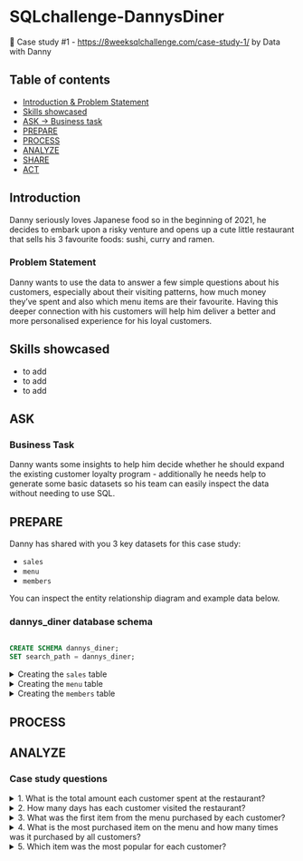 # SQLchallenge-DannysDiner
📍 Case study #1 - https://8weeksqlchallenge.com/case-study-1/ by Data with Danny
<!-- insert logo img -->

## Table of contents
- [Introduction & Problem Statement](#introduction)
- [Skills showcased](#skills-showcased)
- [ASK -> Business task](#ask)
- [PREPARE](#prepare)
- [PROCESS](#process)
- [ANALYZE](#analyze)
- [SHARE](#share)
- [ACT](#act)


## Introduction 
Danny seriously loves Japanese food so in the beginning of 2021, he decides to embark upon a risky venture and opens up a cute little restaurant that sells his 3 favourite foods: sushi, curry and ramen.
### Problem Statement
Danny wants to use the data to answer a few simple questions about his customers, especially about their visiting patterns, how much money they’ve spent and also which menu items are their favourite. Having this deeper connection with his customers will help him deliver a better and more personalised experience for his loyal customers.

## Skills showcased
- to add
- to add
- to add

## ASK 
### Business Task
Danny wants some insights to help him decide whether he should expand the existing customer loyalty program - additionally he needs help to generate some basic datasets so his team can easily inspect the data without needing to use SQL.

## PREPARE 
Danny has shared with you 3 key datasets for this case study:
- <code>sales</code>
- <code>menu</code>
- <code>members</code>
  
You can inspect the entity relationship diagram and example data below. <br>
<!-- insert diagram img -->

### dannys_diner database schema

```SQL

CREATE SCHEMA dannys_diner;
SET search_path = dannys_diner;

```

<details>
  <summary>
Creating the <code>sales</code> table 
  </summary>

```SQL

CREATE TABLE sales (
  "customer_id" VARCHAR(1),
  "order_date" DATE,
  "product_id" INTEGER
);

INSERT INTO sales
  ("customer_id", "order_date", "product_id")
VALUES
  ('A', '2021-01-01', '1'),
  ('A', '2021-01-01', '2'),
  ('A', '2021-01-07', '2'),
  ('A', '2021-01-10', '3'),
  ('A', '2021-01-11', '3'),
  ('A', '2021-01-11', '3'),
  ('B', '2021-01-01', '2'),
  ('B', '2021-01-02', '2'),
  ('B', '2021-01-04', '1'),
  ('B', '2021-01-11', '1'),
  ('B', '2021-01-16', '3'),
  ('B', '2021-02-01', '3'),
  ('C', '2021-01-01', '3'),
  ('C', '2021-01-01', '3'),
  ('C', '2021-01-07', '3');

```
</details>

<details>
  <summary>
Creating the <code>menu</code> table
  </summary>

```SQL

CREATE TABLE menu (
  "product_id" INTEGER,
  "product_name" VARCHAR(5),
  "price" INTEGER
);

INSERT INTO menu
  ("product_id", "product_name", "price")
VALUES
  ('1', 'sushi', '10'),
  ('2', 'curry', '15'),
  ('3', 'ramen', '12');

```
</details>

<details>
  <summary>
Creating the <code>members</code> table
  </summary>

```SQL

CREATE TABLE members (
  "customer_id" VARCHAR(1),
  "join_date" DATE
);

INSERT INTO members
  ("customer_id", "join_date")
VALUES
  ('A', '2021-01-07'),
  ('B', '2021-01-09');

```
</details>

## PROCESS

## ANALYZE

### Case study questions

<details>
  <summary>
1. What is the total amount each customer spent at the restaurant?
  </summary>

```SQL

SELECT customer_id, SUM(price) AS total_amount
FROM dannys_diner.sales
JOIN dannys_diner.menu
ON sales.product_id = menu.product_id
GROUP BY customer_id
ORDER BY total_amount;

```
</details>

<details>
  <summary>
2. How many days has each customer visited the restaurant?
  </summary>

```SQL

SELECT customer_id, COUNT(DISTINCT order_date) AS days_visited
FROM dannys_diner.sales
GROUP BY customer_id;

```
</details>

<details>
  <summary>
3. What was the first item from the menu purchased by each customer?
  </summary>

```SQL

WITH sales_ordered AS
(
   SELECT customer_id, order_date, product_name,
      DENSE_RANK() OVER(PARTITION BY sales.customer_id
      ORDER BY sales.order_date) AS rank
   FROM dannys_diner.sales
   JOIN dannys_diner.menu
      ON sales.product_id = menu.product_id
)

SELECT customer_id, product_name
FROM sales_ordered
WHERE rank = 1
GROUP BY customer_id, product_name;

```
</details>

<details>
  <summary>
    4. What is the most purchased item on the menu and how many times was it purchased by all customers?
  </summary>

```SQL

WITH most_purchased_item AS 
	(
	SELECT menu.product_id, menu.product_name, COUNT(sales.product_id) AS item_sales
  	FROM dannys_diner.sales
      JOIN dannys_diner.menu
      ON sales.product_id = menu.product_id
    GROUP BY menu.product_id, menu.product_name
  	ORDER BY item_sales DESC
    LIMIT 1
  	)
 
 SELECT customer_id, product_name, COUNT(sales.product_id) AS item_purchases
 FROM dannys_diner.sales
 JOIN most_purchased_item
 ON sales.product_id = most_purchased_item.product_id
 GROUP BY customer_id, most_purchased_item.product_name;

```
</details>

<details>
  <summary>
    5. Which item was the most popular for each customer?
  </summary>

```SQL



```
</details>
